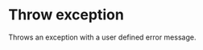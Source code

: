 # Throw exception

Throws an exception with a user defined error message.


<br/>

<!--![img](https://profitbasedocs.blob.core.windows.net/flowimages/builtInFlow.png)-->

<br/>
